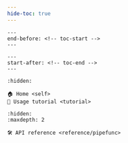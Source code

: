 ```yaml
---
hide-toc: true
---
```


```{include} README.md
---
end-before: <!-- toc-start -->
---
```

```{include} README.md
---
start-after: <!-- toc-end -->
---
```

```{toctree}
:hidden:

🏠 Home <self>
🚀 Usage tutorial <tutorial>
```

```{toctree}
:hidden:
:maxdepth: 2

🛠️ API reference <reference/pipefunc>
```
